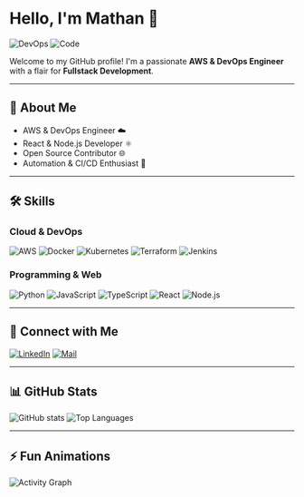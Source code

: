 # Hello, I'm Mathan 👋

![DevOps](https://raw.githubusercontent.com/devicons/devicon/master/icons/devops/devops-original.svg)
![Code](https://raw.githubusercontent.com/devicons/devicon/master/icons/programming/programming-plain.svg)

Welcome to my GitHub profile! I'm a passionate **AWS & DevOps Engineer** with a flair for **Fullstack Development**.

---

## 💼 About Me
- AWS & DevOps Engineer ☁️
- React & Node.js Developer ⚛️
- Open Source Contributor 🌐
- Automation & CI/CD Enthusiast 🤖

---

## 🛠️ Skills

### Cloud & DevOps
![AWS](https://img.shields.io/badge/AWS-232F3E?style=for-the-badge&logo=amazon-aws&logoColor=FF9900)
![Docker](https://img.shields.io/badge/Docker-2496ED?style=for-the-badge&logo=docker&logoColor=white)
![Kubernetes](https://img.shields.io/badge/Kubernetes-326CE5?style=for-the-badge&logo=kubernetes&logoColor=white)
![Terraform](https://img.shields.io/badge/Terraform-7B42BC?style=for-the-badge&logo=terraform&logoColor=white)
![Jenkins](https://img.shields.io/badge/Jenkins-D24939?style=for-the-badge&logo=jenkins&logoColor=white)

### Programming & Web
![Python](https://img.shields.io/badge/Python-3776AB?style=for-the-badge&logo=python&logoColor=white)
![JavaScript](https://img.shields.io/badge/JavaScript-F7DF1E?style=for-the-badge&logo=javascript&logoColor=black)
![TypeScript](https://img.shields.io/badge/TypeScript-3178C6?style=for-the-badge&logo=typescript&logoColor=white)
![React](https://img.shields.io/badge/React-20232A?style=for-the-badge&logo=react&logoColor=61DAFB)
![Node.js](https://img.shields.io/badge/Node.js-339933?style=for-the-badge&logo=node.js&logoColor=white)

---

## 🔗 Connect with Me
[![LinkedIn](https://img.shields.io/badge/LinkedIn-0077B5?style=for-the-badge&logo=linkedin&logoColor=white)](https://www.linkedin.com/in/man-mathan-2b7547166/) 
[![Mail](https://img.shields.io/badge/Gmail-D14836?style=for-the-badge&logo=gmail&logoColor=white)](mailto:techmathan1705@gmail.com)

---

## 📊 GitHub Stats
![GitHub stats](https://github-readme-stats.vercel.app/api?username=Manmathan1705&show_icons=true&theme=radical)
![Top Languages](https://github-readme-stats.vercel.app/api/top-langs/?username=Manmathan1705&layout=compact&theme=radical)

---

## ⚡ Fun Animations
![Activity Graph](https://activity-graph.herokuapp.com/graph?username=Manmathan1705&theme=react-dark&hide_border=true)
